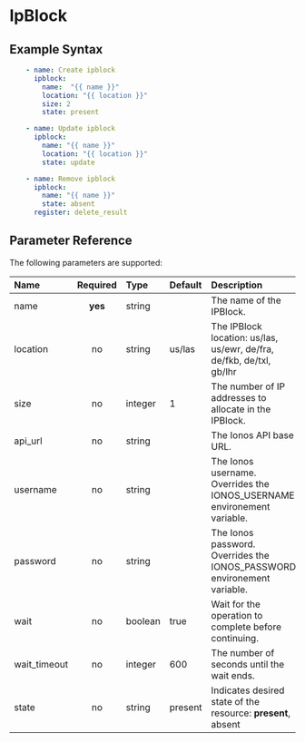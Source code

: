 # IpBlock

## Example Syntax

```yaml
    - name: Create ipblock
      ipblock:
        name:  "{{ name }}"
        location: "{{ location }}"
        size: 2
        state: present

    - name: Update ipblock
      ipblock:
        name: "{{ name }}"
        location: "{{ location }}"
        state: update

    - name: Remove ipblock
      ipblock:
        name: "{{ name }}"
        state: absent
      register: delete_result
```

## Parameter Reference

The following parameters are supported:

| Name | Required | Type | Default | Description |
| :--- | :---: | :--- | :--- | :--- |
| name | **yes** | string |  | The name of the IPBlock. |
| location | no | string | us/las | The IPBlock location: us/las, us/ewr, de/fra, de/fkb, de/txl, gb/lhr |
| size | no | integer | 1 | The number of IP addresses to allocate in the IPBlock. |
| api\_url | no | string |  | The Ionos API base URL. |
| username | no | string |  | The Ionos username. Overrides the IONOS\_USERNAME environement variable. |
| password | no | string |  | The Ionos password. Overrides the IONOS\_PASSWORD environement variable. |
| wait | no | boolean | true | Wait for the operation to complete before continuing. |
| wait\_timeout | no | integer | 600 | The number of seconds until the wait ends. |
| state | no | string | present | Indicates desired state of the resource: **present**, absent |

